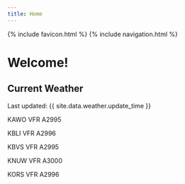 ```yaml
---
title: Home
---
```

{% include favicon.html %}
{% include navigation.html %}
# Welcome!

## Current Weather

Last updated: {{ site.data.weather.update_time }}

KAWO VFR A2995

KBLI VFR A2996

KBVS VFR A2995

KNUW VFR A3000

KORS VFR A2996


